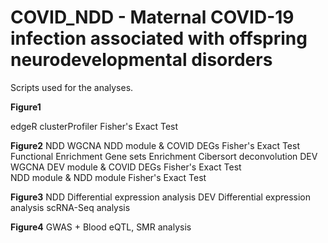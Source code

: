 # COVID_NDD - Maternal COVID-19 infection associated with offspring neurodevelopmental disorders
Scripts used for the analyses.

__Figure1__


edgeR
clusterProfiler
Fisher's Exact Test

__Figure2__
NDD WGCNA
NDD module & COVID DEGs Fisher's Exact Test  
Functional Enrichment
Gene sets Enrichment
Cibersort deconvolution
DEV WGCNA
DEV module & COVID DEGs Fisher's Exact Test  
NDD module & NDD module Fisher's Exact Test  

__Figure3__
NDD Differential expression analysis
DEV Differential expression analysis
scRNA-Seq analysis

__Figure4__
GWAS + Blood eQTL, SMR analysis
